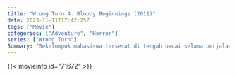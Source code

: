 ```yaml
---
title: "Wrong Turn 4: Bloody Beginnings (2011)"
date: 2023-11-11T17:42:25Z
tags: ["Movie"]
categories: ["Adventure", "Horror"]
series: ["Wrong Turn"]
Summary: "Sekelompok mahasiswa tersesat di tengah badai selama perjalanan mobil salju mereka dan berlindung di sanatorium yang ditinggalkan, yang tanpa mereka sadari, adalah rumah bagi para kanibal yang cacat."
---
```


<mux-player stream-type="on-demand"
src="https://kp3d-my.sharepoint.com/personal/ryoo_kp3d_onmicrosoft_com/_layouts/15/download.aspx?share=EUGQb-QX94tEtFqDdTvSOE4BsEUQqJpH_TzqAYww39Saog" prefer-playback="mse" controls>

</mux-player>


{{< movieinfo id="71672" >}}

<script src="https://cdn.jsdelivr.net/npm/@mux/mux-player"></script>

 <script type="application/ld+json ">
{
"@context": "https://schema.org/",
"@type": "VideoObject",
"name": "Wrong Turn 4: Bloody Beginnings",
"contentUrl": "https://stream.mux.com/rNr3BiIYvItsnM8AXrAs1Pr6aLK8Q8PY5O8F4xWZ01dI.m3u8",
"thumbnailUrl": "https://www.themoviedb.org/t/p/original/3SUnG8RUPYgG6R7LBIkEiW2Ke3P.jpg?width=314&fit_mode=preserve&time=25",
"uploadDate": "2023-11-11T17:42:25Z",
}

</script>
